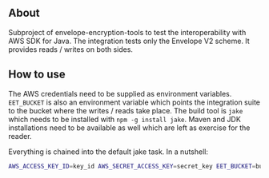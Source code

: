 ## About

Subproject of envelope-encryption-tools to test the interoperability with AWS SDK for Java. The integration tests only the Envelope V2 scheme. It provides reads / writes on both sides.

## How to use

The AWS credentials need to be supplied as environment variables. `EET_BUCKET` is also an environment variable which points the integration suite to the bucket where the writes / reads take place. The build tool is `jake` which needs to be installed with `npm -g install jake`. Maven and JDK installations need to be available as well which are left as exercise for the reader.

Everything is chained into the default jake task. In a nutshell:

```bash
AWS_ACCESS_KEY_ID=key_id AWS_SECRET_ACCESS_KEY=secret_key EET_BUCKET=bucket-name jake
```
